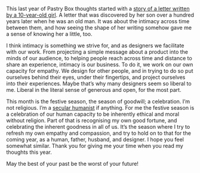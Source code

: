 

This last year of Pastry Box thoughts started with a [story of a letter written by a 10-year-old
girl](http://the-pastry-box-project.net/jon-tan/2012-january-6/). A letter that was discovered by her son over
a hundred years later when he was an old man. It was about the intimacy across time between them, and how
seeing the shape of her writing somehow gave me a sense of knowing her a little, too.

I think intimacy is something we strive for, and as designers we facilitate with our work. From projecting a
simple message about a product into the minds of our audience, to helping people reach across time and
distance to share an experience, intimacy is our business. To do it, we work on our own capacity for empathy.
We design for other people, and in trying to do so put ourselves behind their eyes, under their fingertips,
and project ourselves into their experiences. Maybe that’s why many designers seem so liberal to me.
Liberal in the literal sense of generous and open, for the most part.

This month is the festive season, the season of goodwill; a celebration. I’m not religious. I’m a
[secular humanist](http://en.wikipedia.org/wiki/Secular_humanism) if anything. For me the festive season is a
celebration of our human capacity to be inherently ethical and moral without religion. Part of that is
recognising my own good fortune, and celebrating the inherent goodness in all of us. It’s the season
where I try to refresh my own empathy and compassion, and try to hold on to that for the coming year, as a
human, father, husband, and designer. I hope you feel somewhat similar. Thank you for giving me your time when
you read my thoughts this year.

May the best of your past be the worst of your future!